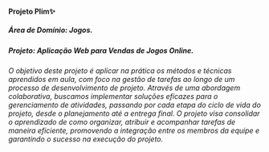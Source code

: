 #### Projeto Plim✨

##### Área de Domínio: Jogos.

##### Projeto: Aplicação Web para Vendas de Jogos Online.

###### O objetivo deste projeto é aplicar na prática os métodos e técnicas aprendidos em aula, com foco na gestão de tarefas ao longo de um processo de desenvolvimento de projeto. Através de uma abordagem colaborativa, buscamos implementar soluções eficazes para o gerenciamento de atividades, passando por cada etapa do ciclo de vida do projeto, desde o planejamento até a entrega final. O projeto visa consolidar o aprendizado de como organizar, atribuir e acompanhar tarefas de maneira eficiente, promovendo a integração entre os membros da equipe e garantindo o sucesso na execução do projeto.
